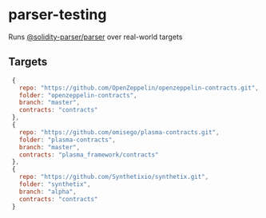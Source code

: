 # parser-testing
Runs [@solidity-parser/parser][1] over real-world targets

[1]: https://github.com/solidity-parser/parser

## Targets

```javascript
 {
   repo: "https://github.com/OpenZeppelin/openzeppelin-contracts.git",
   folder: "openzeppelin-contracts",
   branch: "master",
   contracts: "contracts"
 },
 {
   repo: "https://github.com/omisego/plasma-contracts.git",
   folder: "plasma-contracts",
   branch: "master",
   contracts: "plasma_framework/contracts"
 },
 {
   repo: "https://github.com/Synthetixio/synthetix.git",
   folder: "synthetix",
   branch: "alpha",
   contracts: "contracts"
 }
```